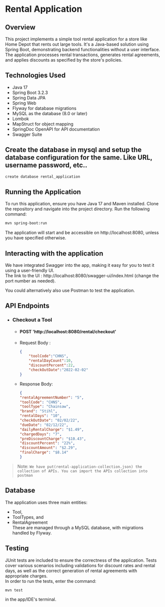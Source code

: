 # Rental Application

## Overview

This project implements a simple tool rental application for a store like Home Depot that rents out large tools. It's a Java-based solution using Spring Boot, demonstrating backend functionalities without a user interface. The application processes rental transactions, generates rental agreements, and applies discounts as specified by the store's policies.

## Technologies Used

- Java 17
- Spring Boot 3.2.3
- Spring Data JPA
- Spring Web
- Flyway for database migrations
- MySQL as the database (8.0 or later)
- Lombok
- MapStruct for object mapping
- SpringDoc OpenAPI for API documentation
- Swagger Suite

## Create the database in mysql and setup the database configuration for the same. Like URL, username password, etc..
       
  ``` bash
  create database rental_application
  ```

## Running the Application

To run this application, ensure you have Java 17 and Maven installed. Clone the repository and navigate into the project directory. Run the following command:

```bash
mvn spring-boot:run
```
The application will start and be accessible on http://localhost:8080, unless you have specified otherwise.

## Interacting with the application

We have integrated Swagger into the app, making it easy for you to test it using a user-friendly UI.
<br>The link to the UI : http://localhost:8080/swagger-ui/index.html (change the port number as needed).

You could alternatively also use Postman to test the application.

## API Endpoints

- ### Checkout a Tool
  - #### POST 'http://localhost:8080/rental/checkout'
  - Request Body :
    ``` json
    {
        "toolCode":"CHNS",
        "rentalDayCount":10,
        "discountPercent":22,
        "checkOutDate":"2022-02-02"  
    }
     ```
  - Response Body:
    ```json
    {
    "rentalAgreementNumber": "5",
    "toolCode": "CHNS",
    "toolType": "Chainsaw",
    "brand": "Stihl",
    "rentalDays": "10",
    "checkOutDate": "02/02/22",
    "dueDate": "02/12/22",
    "dailyRentalCharge": "$1.49",
    "chargedDays": "7",
    "preDiscountCharge": "$10.43",
    "discountPercent": "22%",
    "discountAmount": "$2.29",
    "finalCharge": "$8.14"
    }
    ```
> Note: `We have put(rental-application-collection.json) the collection of APIs. You can import the APIs collection into postman`

## Database
The application uses three main entities: 
- Tool, 
- ToolTypes, and 
- RentalAgreement <br>
These are managed through a MySQL database, with migrations handled by Flyway.

## Testing
JUnit tests are included to ensure the correctness of the application. Tests cover various scenarios including validations for discount rates and rental days, as well as the correct generation of rental agreements with appropriate charges. <br>
In order to run the tests, enter the command: 
```bash 
mvn test 
```
in the app/IDE's terminal.



